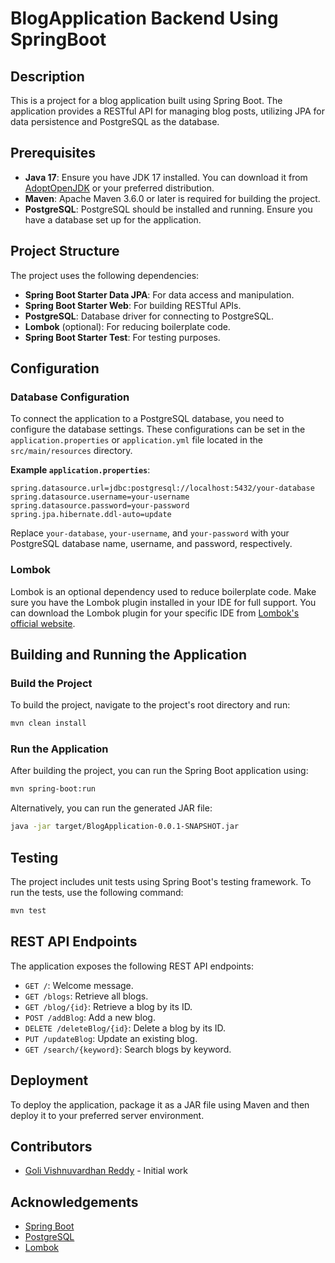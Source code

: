 

# BlogApplication Backend Using SpringBoot

## Description
This is a project for a blog application built using Spring Boot. The application provides a RESTful API for managing blog posts, utilizing JPA for data persistence and PostgreSQL as the database.

## Prerequisites
- **Java 17**: Ensure you have JDK 17 installed. You can download it from [AdoptOpenJDK](https://adoptopenjdk.net/) or your preferred distribution.
- **Maven**: Apache Maven 3.6.0 or later is required for building the project.
- **PostgreSQL**: PostgreSQL should be installed and running. Ensure you have a database set up for the application.

## Project Structure
The project uses the following dependencies:
- **Spring Boot Starter Data JPA**: For data access and manipulation.
- **Spring Boot Starter Web**: For building RESTful APIs.
- **PostgreSQL**: Database driver for connecting to PostgreSQL.
- **Lombok** (optional): For reducing boilerplate code.
- **Spring Boot Starter Test**: For testing purposes.

## Configuration
### Database Configuration
To connect the application to a PostgreSQL database, you need to configure the database settings. These configurations can be set in the `application.properties` or `application.yml` file located in the `src/main/resources` directory.

**Example `application.properties`**:
```properties
spring.datasource.url=jdbc:postgresql://localhost:5432/your-database
spring.datasource.username=your-username
spring.datasource.password=your-password
spring.jpa.hibernate.ddl-auto=update
```

Replace `your-database`, `your-username`, and `your-password` with your PostgreSQL database name, username, and password, respectively.

### Lombok
Lombok is an optional dependency used to reduce boilerplate code. Make sure you have the Lombok plugin installed in your IDE for full support. You can download the Lombok plugin for your specific IDE from [Lombok's official website](https://projectlombok.org/).

## Building and Running the Application
### Build the Project
To build the project, navigate to the project's root directory and run:
```bash
mvn clean install
```

### Run the Application
After building the project, you can run the Spring Boot application using:
```bash
mvn spring-boot:run
```

Alternatively, you can run the generated JAR file:
```bash
java -jar target/BlogApplication-0.0.1-SNAPSHOT.jar
```

## Testing
The project includes unit tests using Spring Boot's testing framework. To run the tests, use the following command:
```bash
mvn test
```

## REST API Endpoints
The application exposes the following REST API endpoints:

- `GET /`: Welcome message.
- `GET /blogs`: Retrieve all blogs.
- `GET /blog/{id}`: Retrieve a blog by its ID.
- `POST /addBlog`: Add a new blog.
- `DELETE /deleteBlog/{id}`: Delete a blog by its ID.
- `PUT /updateBlog`: Update an existing blog.
- `GET /search/{keyword}`: Search blogs by keyword.

## Deployment
To deploy the application, package it as a JAR file using Maven and then deploy it to your preferred server environment.



## Contributors
- [Goli Vishnuvardhan Reddy](https://github.com/vishnuvardhanreddy31) - Initial work

## Acknowledgements
- [Spring Boot](https://spring.io/projects/spring-boot)
- [PostgreSQL](https://www.postgresql.org/)
- [Lombok](https://projectlombok.org/)

